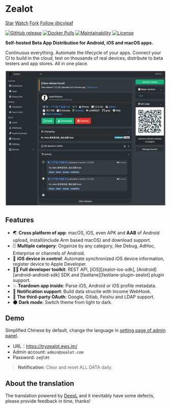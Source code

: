 # Zealot

<a class="github-button" href="https://github.com/tryzealot/zealot" data-icon="octicon-star" data-size="large" data-show-count="true" aria-label="Star tryzealot/zealot on GitHub">Star</a>
<a class="github-button" href="https://github.com/tryzealot/zealot/subscription" data-icon="octicon-eye" data-size="large" data-show-count="true" aria-label="Watch tryzealot/zealot on GitHub">Watch</a>
<a class="github-button" href="https://github.com/tryzealot/zealot/fork" data-icon="octicon-repo-forked" data-size="large" data-show-count="true" aria-label="Fork tryzealot/zealot on GitHub">Fork</a>
<a class="github-button" href="https://github.com/icyleaf" data-size="large" data-show-count="true" aria-label="Follow @icyleaf on GitHub">Follow @icyleaf</a>

[![GitHub release](https://img.shields.io/github/v/release/tryzealot/zealot?include_prereleases)](https://github.com/tryzealot/zealot/releases)
[![Docker Pulls](https://img.shields.io/docker/pulls/tryzealot/zealot.svg)](https://hub.docker.com/r/tryzealot/zealot/)
[![Maintainability](https://codeclimate.com/github/tryzealot/zealot/badges/gpa.svg)](https://codeclimate.com/github/tryzealot/zealot)
[![License](https://img.shields.io/github/license/tryzealot/zealot)](https://github.com/tryzealot/zealot/blob/develop/LICENSE)

**Self-hosted Beta App Distribution for Android, iOS and macOS apps.**

Continuous everything. Automate the lifecycle of your apps. Connect your CI to build in the cloud, test on thousands of real devices, distribute to beta testers and app stores. All in one place.

![Zealot Dashboard](../_media/en/showcase.png)

## Features

- 🌏 **Cross platform of app**: macOS, iOS, even APK and **AAB** of Android upload, install(include Arm based macOS) and download support.
- 🗄 **Multiple category**: Orgainze by any category, like Debug, AdHoc, Enterprise or channels of Android.
- 📱 **iOS device in control**: Automate synchronized iOS device information, register device to Apple Developer.
- 🧑‍💻 **Full developer toolkit**: REST API, [iOS][zealot-ios-sdk], [Android][android-android-sdk] SDK and [fastlane][fastlane-plugin-zealot] plugin support.
- 💥 **Teardown app inside**: Parse iOS, Android or iOS profile metadata.
- 🚨 **Notification support**: Build data strucite with Income WebHook.
- 🔑 **The third-party OAuth**: Google, Gitlab, Feishu and LDAP support.
- 🌑 **Dark mode**: Switch theme from light to dark.

## Demo

Simplified Chinese by default, change the language in [setting page of admin panel](en/screenshot.md#setting-page).

- URL：https://tryzealot.ews.im/
- Admin account: `admin@zealot.com`
- Password: `ze@l0t`

> **Notification**: Clear and reset ALL DATA daily.

## About the translation

The translation powered by [DeepL](https://www.deepl.com/translator) and it inevitably have some defects, please provide feedback in time, thanks!
